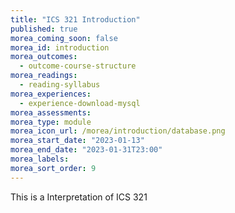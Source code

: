 ```yaml
---
title: "ICS 321 Introduction"
published: true
morea_coming_soon: false
morea_id: introduction
morea_outcomes:
  - outcome-course-structure
morea_readings:
  - reading-syllabus
morea_experiences:
  - experience-download-mysql
morea_assessments:
morea_type: module
morea_icon_url: /morea/introduction/database.png
morea_start_date: "2023-01-13"
morea_end_date: "2023-01-31T23:00"
morea_labels:
morea_sort_order: 9
---
```


This is a Interpretation of  ICS 321
